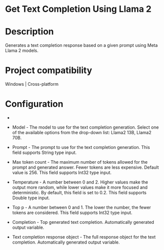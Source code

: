 ﻿# Get Text Completion Using Llama 2

# Description

Generates a text completion response based on a given prompt using Meta Llama 2 models.

# Project compatibility

Windows | Cross-platform

# Configuration

* 
* Model - The model to use for the text completion generation. Select one of the available options from the drop-down list: Llama2 13B, Llama2 70B.
* Prompt - The prompt to use for the text completion generation. This field supports String type input.







* Max token count - The maximum number of tokens allowed for the prompt and generated answer. Fewer tokens are less expensive. Default value is 256. This field supports Int32 type input.
* Temperature - A number between 0 and 2. Higher values make the output more random, while lower values make it more focused and deterministic. By default, this field is set to 0.2. This field supports Double type input.
* Top p - A number between 0 and 1. The lower the number, the fewer tokens are considered. This field supports Int32 type input.



* Completion - Top generated text completion. Automatically generated output variable.
* Text completion response object - The full response object for the text completion. Automatically generated output variable.
